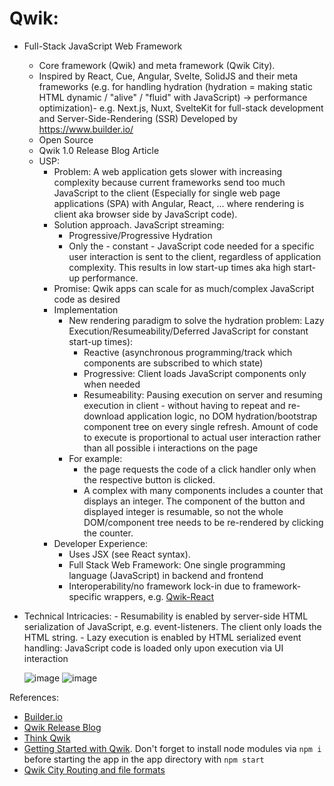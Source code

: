 # Qwik:
- Full-Stack JavaScript Web Framework
    - Core framework (Qwik) and meta framework (Qwik City).
    - Inspired by React, Cue, Angular, Svelte, SolidJS and their meta frameworks (e.g. for handling hydration (hydration = making static HTML dynamic / "alive" / "fluid" with JavaScript) → performance optimization)- e.g. Next.js, Nuxt, SvelteKit for full-stack development and Server-Side-Rendering (SSR)
    Developed by https://www.builder.io/
    - Open Source
    - Qwik 1.0 Release Blog Article
    - USP:
        - Problem: A web application gets slower with increasing complexity because current frameworks send too much JavaScript to the client (Especially for single web page applications (SPA) with Angular, React, ... where rendering is client aka browser side by JavaScript code).
        - Solution approach. JavaScript streaming:
            - Progressive/Progressive Hydration 
            - Only the - constant - JavaScript code needed for a specific user interaction is sent to the client, regardless of application complexity. This results in low start-up times aka high start-up performance.
        - Promise: Qwik apps can scale for as much/complex JavaScript code as desired
        - Implementation
            - New rendering paradigm to solve the hydration problem: Lazy Execution/Resumeability/Deferred JavaScript for constant start-up times):
              - Reactive (asynchronous programming/track which components are subscribed to which state)
              - Progressive: Client loads JavaScript components only when needed
              - Resumeability: Pausing execution on server and resuming execution in client - without having to repeat and re-download application logic, no DOM hydration/bootstrap component tree on every single refresh. Amount of code to execute is proportional to actual user interaction rather than all possible     i               interactions on the page
            - For example:
                - the page requests the code of a click handler only when the respective button is clicked.
                - A complex with many components includes a counter that displays an integer. The component of the button and displayed integer is resumable, so not the whole DOM/component tree needs to be re-rendered by clicking the counter.
        - Developer Experience:
            - Uses JSX (see React syntax).
            - Full Stack Web Framework: One single programming language (JavaScript) in backend and frontend
            - Interoperability/no framework lock-in due to framework-specific wrappers, e.g. [Qwik-React](https://www.builder.io/blog/qwik-v1)
- Technical Intricacies:
        - Resumability is enabled by server-side HTML serialization of JavaScript, e.g. event-listeners. The client only loads the HTML string.
        - Lazy execution is enabled by HTML serialized event handling: JavaScript code is loaded only upon execution via UI interaction

  ![image](https://github.com/18Dominik/qwik/assets/35842490/fe601e58-7c0a-4da4-9805-165742f45d8f)
  ![image](https://github.com/18Dominik/qwik/assets/35842490/b03f3def-811c-4963-9d6f-b8f6e84ebf2e)


References:
- [Builder.io](https://www.builder.io/)
- [Qwik Release Blog](https://www.builder.io/blog/qwik-v1)
- [Think Qwik](https://qwik.builder.io/docs/concepts/think-qwik/)
- [Getting Started with Qwik](https://qwik.builder.io/docs/getting-started/). Don't forget to install node modules via ``npm i`` before starting the app in the app directory with ``npm start``
- [Qwik City Routing and file formats](https://qwik.builder.io/docs/routing/)


